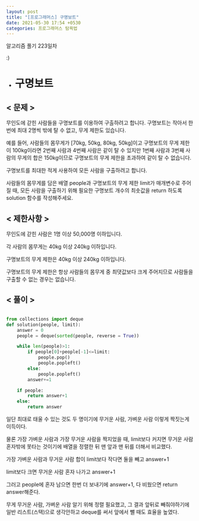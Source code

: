 ```yaml
---
layout: post
title: "[프로그래머스] 구명보트"
date: 2021-05-30 17:54 +0530
categories: 프로그래머스 탐욕법
---
```


알고리즘 풀기 223일차

:)

- # 구명보트
  >

## < 문제 >

무인도에 갇힌 사람들을 구명보트를 이용하여 구출하려고 합니다. 구명보트는 작아서 한 번에 최대 2명씩 밖에 탈 수 없고, 무게 제한도 있습니다.

예를 들어, 사람들의 몸무게가 [70kg, 50kg, 80kg, 50kg]이고 구명보트의 무게 제한이 100kg이라면 2번째 사람과 4번째 사람은 같이 탈 수 있지만 1번째 사람과 3번째 사람의 무게의 합은 150kg이므로 구명보트의 무게 제한을 초과하여 같이 탈 수 없습니다.

구명보트를 최대한 적게 사용하여 모든 사람을 구출하려고 합니다.

사람들의 몸무게를 담은 배열 people과 구명보트의 무게 제한 limit가 매개변수로 주어질 때, 모든 사람을 구출하기 위해 필요한 구명보트 개수의 최솟값을 return 하도록 solution 함수를 작성해주세요.

## < 제한사항 >

무인도에 갇힌 사람은 1명 이상 50,000명 이하입니다.

각 사람의 몸무게는 40kg 이상 240kg 이하입니다.

구명보트의 무게 제한은 40kg 이상 240kg 이하입니다.

구명보트의 무게 제한은 항상 사람들의 몸무게 중 최댓값보다 크게 주어지므로 사람들을 구출할 수 없는 경우는 없습니다.

## < 풀이 >

```python

from collections import deque
def solution(people, limit):
    answer = 0
    people = deque(sorted(people, reverse = True))

    while len(people)>1:
        if people[0]+people[-1]<=limit:
            people.pop()
            people.popleft()
        else:
            people.popleft()
        answer+=1

    if people:
        return answer+1
    else:
        return answer

```

일단 최대로 태울 수 있는 것도 두 명이기에 무거운 사람, 가벼운 사람 이렇게 짝짓는게 이득이다.

물론 가장 가벼운 사람과 가장 무거운 사람을 짝지었을 때, limit보다 커지면 무거운 사람 혼자밖에 못타는 것이기에 배열을 정렬한 뒤 맨 앞과 맨 뒤를 더해서 비교했다.

가장 가벼운 사람과 무거운 사람 합이 limit보다 작다면 둘을 빼고 answer+1

limit보다 크면 무거운 사람 혼자 나가고 answer+1

그러고 people에 혼자 남으면 한번 더 보내기에 answer+1, 다 비웠으면 return answer해준다.

무게 무거운 사람, 가벼운 사람 알기 위해 정렬 필요했고, 그 결과 앞뒤로 빼줘야하기에 일반 리스트(스택)으로 생각안하고 deque를 써서 앞에서 뺄 때도 효율을 높였다.
